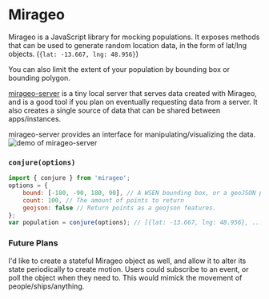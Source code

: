 # Mirageo
Mirageo is a JavaScript library for mocking populations. It exposes methods that can be used to generate random location data, 
in the form of lat/lng objects. (`{lat: -13.667, lng: 48.956}`)

You can also limit the extent of your population by bounding box or bounding polygon.

[mirageo-server](https://github.com/nickroberts404/mirageo-server) is a tiny local server that serves data created with Mirageo, and is a good tool if you plan on eventually requesting data from a server. It also creates a single source of data that can be shared between apps/instances.

mirageo-server provides an interface for manipulating/visualizing the data.
![demo of mirageo-server](http://g.recordit.co/tUtfJRloAj.gif)

### `conjure(options)`
```js
import { conjure } from 'mirageo';
options = {
	bound: [-180, -90, 180, 90], // A WSEN bounding box, or a geoJSON polygon. Defaults to whole planet,
	count: 100, // The amount of points to return
	geojson: false // Return points as a geojson features.
};
var population = conjure(options); // [{lat: -13.667, lng: 48.956}, ...]
```

### Future Plans
I'd like to create a stateful Mirageo object as well, and allow it to alter its state periodically to create motion. Users could subscribe to an event, or poll the object when they need to. This would mimick the movement of people/ships/anything.
